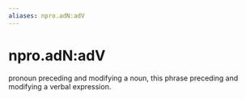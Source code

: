 ```yaml
---
aliases: npro.adN:adV
---
```

# npro.adN:adV

pronoun preceding and modifying a noun, this phrase preceding and modifying a verbal expression.